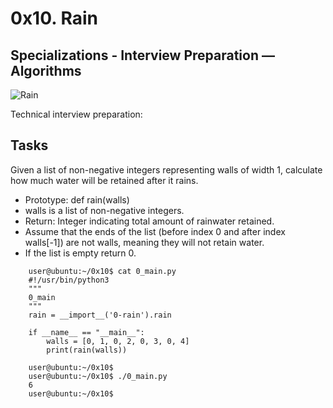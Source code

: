 # 0x10. Rain

## Specializations - Interview Preparation ― Algorithms

![Rain](https://i.imgur.com/HIiPzD1.png)


Technical interview preparation:

## Tasks

Given a list of non-negative integers representing walls of width 1, calculate
how much water will be retained after it rains.

- Prototype: def rain(walls)
- walls is a list of non-negative integers.
- Return: Integer indicating total amount of rainwater retained.
- Assume that the ends of the list (before index 0 and after index walls[-1])
are not walls, meaning they will not retain water.
- If the list is empty return 0.

```
    user@ubuntu:~/0x10$ cat 0_main.py
    #!/usr/bin/python3
    """
    0_main
    """
    rain = __import__('0-rain').rain

    if __name__ == "__main__":
        walls = [0, 1, 0, 2, 0, 3, 0, 4]
        print(rain(walls))

    user@ubuntu:~/0x10$ 
    user@ubuntu:~/0x10$ ./0_main.py
    6
    user@ubuntu:~/0x10$ 
```
